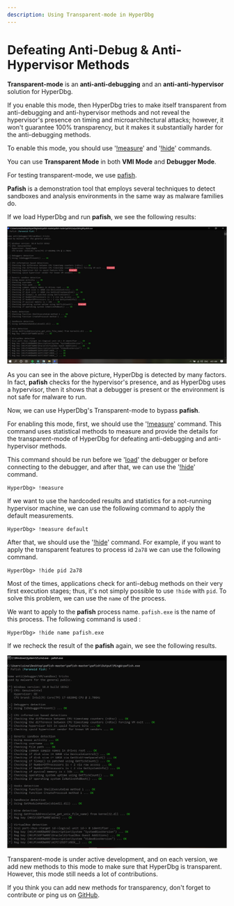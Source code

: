 ```yaml
---
description: Using Transparent-mode in HyperDbg
---
```


# Defeating Anti-Debug & Anti-Hypervisor Methods

**Transparent-mode** is an **anti-anti-debugging** and an **anti-anti-hypervisor** solution for HyperDbg.

If you enable this mode, then HyperDbg tries to make itself transparent from anti-debugging and anti-hypervisor methods and not reveal the hypervisor's presence on timing and microarchitectural attacks; however, it won't guarantee 100% transparency, but it makes it substantially harder for the anti-debugging methods.

To enable this mode, you should use '[!measure](https://docs.hyperdbg.com/commands/extension-commands/measure)' and '[!hide](https://docs.hyperdbg.com/commands/extension-commands/hide)' commands.

You can use **Transparent Mode** in both **VMI Mode** and **Debugger Mode**.

For testing transparent-mode, we use [pafish](https://github.com/a0rtega/pafish).

**Pafish** is a demonstration tool that employs several techniques to detect sandboxes and analysis environments in the same way as malware families do. 

If we load HyperDbg and run **pafish**, we see the following results:

![](../../.gitbook/assets/regular-pafish.png)

As you can see in the above picture, HyperDbg is detected by many factors. In fact, **pafish** checks for the hypervisor's presence, and as HyperDbg uses a hypervisor, then it shows that a debugger is present or the environment is not safe for malware to run.

Now, we can use HyperDbg's Transparent-mode to bypass **pafish**.

For enabling this mode, first, we should use the '[!measure](https://docs.hyperdbg.com/commands/extension-commands/measure)' command. This command uses statistical methods to measure and provide the details for the transparent-mode of HyperDbg for defeating anti-debugging and anti-hypervisor methods.

This command should be run before we '[load](https://docs.hyperdbg.com/commands/debugging-commands/load)' the debugger or before connecting to the debugger, and after that, we can use the '[!hide](https://docs.hyperdbg.com/commands/extension-commands/hide)' command.

```text
HyperDbg> !measure
```

If we want to use the hardcoded results and statistics for a not-running hypervisor machine, we can use the following command to apply the default measurements.

```text
HyperDbg> !measure default
```

After that, we should use the '[!hide](https://docs.hyperdbg.com/commands/extension-commands/hide)' command. For example, if you want to apply the transparent features to process id `2a78` we can use the following command.

```text
HyperDbg> !hide pid 2a78
```

Most of the times, applications check for anti-debug methods on their very first execution stages; thus, it's not simply possible to use `!hide` with `pid`. To solve this problem, we can use the `name` of the process.

We want to apply to the **pafish** process name. `pafish.exe` is the name of this process. The following command is used :

```text
HyperDbg> !hide name pafish.exe
```

If we recheck the result of the **pafish** again, we see the following results.

![](../../.gitbook/assets/transparent-mode-pafish.png)

Transparent-mode is under active development, and on each version, we add new methods to this mode to make sure that HyperDbg is transparent. However, this mode still needs a lot of contributions.

If you think you can add new methods for transparency, don't forget to contribute or ping us on [GitHub](https://github.com/HyperDbg/HyperDbg).

